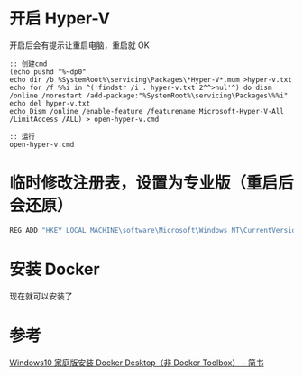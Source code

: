 # 开启 Hyper-V

开启后会有提示让重启电脑，重启就 OK

```
:: 创建cmd
(echo pushd "%~dp0"
echo dir /b %SystemRoot%\servicing\Packages\*Hyper-V*.mum >hyper-v.txt
echo for /f %%i in ^('findstr /i . hyper-v.txt 2^^>nul'^) do dism /online /norestart /add-package:"%SystemRoot%\servicing\Packages\%%i"
echo del hyper-v.txt
echo Dism /online /enable-feature /featurename:Microsoft-Hyper-V-All /LimitAccess /ALL) > open-hyper-v.cmd

:: 运行
open-hyper-v.cmd
```

# 临时修改注册表，设置为专业版（重启后会还原）

```bash
REG ADD "HKEY_LOCAL_MACHINE\software\Microsoft\Windows NT\CurrentVersion" /v EditionId /T REG_EXPAND_SZ /d Professional /F
```

# 安装 Docker

现在就可以安装了

# 参考

[Windows10 家庭版安装 Docker Desktop（非 Docker Toolbox） - 简书](https://www.jianshu.com/p/1329954aa329/)
